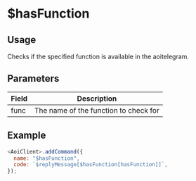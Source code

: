 # $hasFunction

## Usage

Checks if the specified function is available in the aoitelegram.

## Parameters

| Field | Description                               |
| ----- | ----------------------------------------- |
| func  | The name of the function to check for     |

## Example

```javascript
<AoiClient>.addCommand({
  name: "$hasFunction",
  code: `$replyMessage[$hasFunction[hasFunction]]`,
});
```